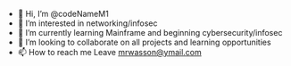 - 👋 Hi, I’m @codeNameM1
- 👀 I’m interested in networking/infosec
- 🌱 I’m currently learning Mainframe and beginning cybersecurity/infosec
- 💞️ I’m looking to collaborate on all projects and learning opportunities
- 📫 How to reach me Leave mrwasson@ymail.com

<!---
codeNameM1/codeNameM1 is a ✨ special ✨ repository because its `README.md` (this file) appears on your GitHub profile.
You can click the Preview link to take a look at your changes.
--->
